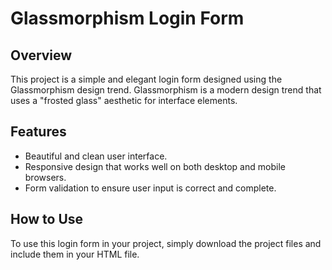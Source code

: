 # Glassmorphism Login Form

## Overview
This project is a simple and elegant login form designed using the Glassmorphism design trend. Glassmorphism is a modern design trend that uses a "frosted glass" aesthetic for interface elements.

## Features
- Beautiful and clean user interface.
- Responsive design that works well on both desktop and mobile browsers.
- Form validation to ensure user input is correct and complete.

## How to Use
To use this login form in your project, simply download the project files and include them in your HTML file.
